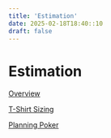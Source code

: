 ```yaml
---
title: 'Estimation'
date: 2025-02-18T18:40::10
draft: false
---
```


# Estimation

[Overview](Estimation%20f03638c67e6a4777b61343b1e8b223a2/Overview%207d5947af9a824962b2bb9f1559c71c5b.md)

[T-Shirt Sizing](Estimation%20f03638c67e6a4777b61343b1e8b223a2/T-Shirt%20Sizing%20bc71bf59b5534abdad41d2723751411b.md)

[Planning Poker](Estimation%20f03638c67e6a4777b61343b1e8b223a2/Planning%20Poker%20de9867c0c9944b339138f9c7253deaf3.md)
